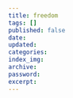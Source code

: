 ```yaml
---
title: freedom
tags: []
published: false
date:
updated:
categories:
index_img:
archive:
password:
excerpt:
---
```


